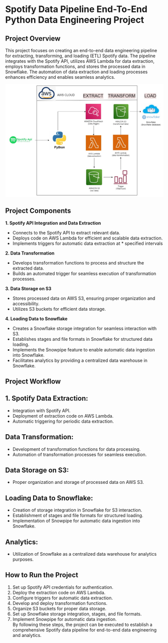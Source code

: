 # Spotify Data Pipeline End-To-End Python Data Engineering Project
## Project Overview
This project focuses on creating an end-to-end data engineering pipeline for extracting, transforming, and loading (ETL) Spotify data. The pipeline integrates with the Spotify API, utilizes AWS Lambda for data extraction, employs transformation functions, and stores the processed data in Snowflake. The automation of data extraction and loading processes enhances efficiency and enables seamless analytics.

![Spotify ETL AWS AND SNOWFLAKE PROCESS DIAGRAM](Spotify_data_analysis.jpg)

## Project Components
**1. Spotify API Integration and Data Extraction**
* Connects to the Spotify API to extract relevant data.
* Deploys code on AWS Lambda for efficient and scalable data extraction.
* Implements triggers for automatic data extraction at * specified intervals

**2. Data Transformation**
* Develops transformation functions to process and structure the extracted data.
* Builds an automated trigger for seamless execution of transformation processes.
  
**3. Data Storage on S3**
* Stores processed data on AWS S3, ensuring proper organization and accessibility.
* Utilizes S3 buckets for efficient data storage.

**4. Loading Data to Snowflake**
* Creates a Snowflake storage integration for seamless interaction with S3.
* Establishes stages and file formats in Snowflake for structured data loading.
* Implements the Snowpipe feature to enable automatic data ingestion into Snowflake.
* Facilitates analytics by providing a centralized data warehouse in Snowflake.
  
## Project Workflow
## 1. Spotify Data Extraction:

* Integration with Spotify API.
* Deployment of extraction code on AWS Lambda.
* Automatic triggering for periodic data extraction.
  
## Data Transformation:

* Development of transformation functions for data processing.
* Automation of transformation processes for seamless execution.
  
## Data Storage on S3:

* Proper organization and storage of processed data on AWS S3.
## Loading Data to Snowflake:

* Creation of storage integration in Snowflake for S3 interaction.
* Establishment of stages and file formats for structured loading.
* Implementation of Snowpipe for automatic data ingestion into Snowflake.
  
## Analytics:
* Utilization of Snowflake as a centralized data warehouse for analytics purposes.
  
## How to Run the Project
1. Set up Spotify API credentials for authentication.
2. Deploy the extraction code on AWS Lambda.
3. Configure triggers for automatic data extraction.
4. Develop and deploy transformation functions.
5. Organize S3 buckets for proper data storage.
6. Set up Snowflake storage integration, stages, and file formats.
7. Implement Snowpipe for automatic data ingestion.
\
By following these steps, the project can be executed to establish a comprehensive Spotify data pipeline for end-to-end data engineering and analytics.
